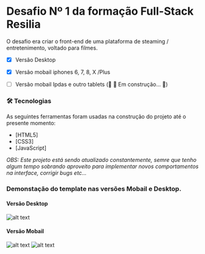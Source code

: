 # Desafio Nº 1 da formação Full-Stack Resilia

O desafio era criar o front-end de uma plataforma de steaming / entretenimento, voltado para filmes.

- [x] Versão Desktop
- [x] Versão mobail iphones 6, 7, 8, X /Plus
- [ ] Versão mobail Ipdas e outro tablets (🚧  🚀 Em construção...  🚧)



### 🛠 Tecnologias

As seguintes ferramentas foram usadas na construção do projeto até o presente momento:

- [HTML5]
- [CSS3]
- [JavaScript]


_OBS: Este projeto está sendo atualizado constantemente, semre que tenho algum tempo sobrando aproveito para
implementar novos comportamentos na interface, corrigir bugs etc..._

### Demonstação do template nas versões Mobail e Desktop.

#### Versão Desktop
![alt text](img/githubAssets/gif-resiliaflix-desktop-version.gif)


#### Versão Mobail
![alt text](img/githubAssets/mobail-version-resiliaflix.gif)       ![alt text](img/githubAssets/menu-mobail.gif)

